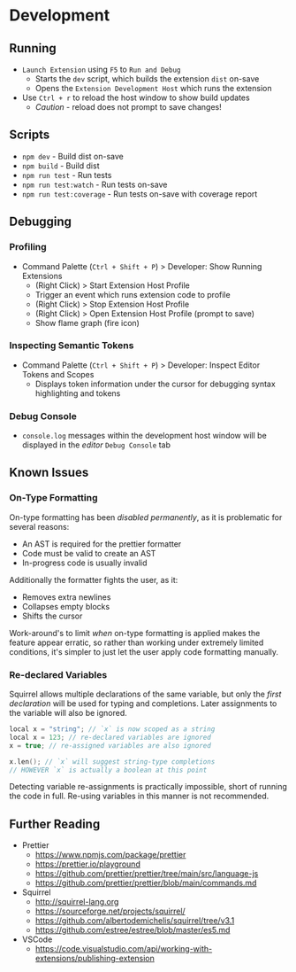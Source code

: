 # Development

## Running

- `Launch Extension` using `F5` to `Run and Debug`
  - Starts the `dev` script, which builds the extension `dist` on-save
  - Opens the `Extension Development Host` which runs the extension
- Use `Ctrl + r` to reload the host window to show build updates
  - *Caution* - reload does not prompt to save changes!

## Scripts

- `npm dev` - Build dist on-save
- `npm build` - Build dist
- `npm run test` - Run tests
- `npm run test:watch` - Run tests on-save
- `npm run test:coverage` -  Run tests on-save with coverage report

## Debugging

### Profiling

- Command Palette (`Ctrl + Shift + P`) > Developer: Show Running Extensions
  - (Right Click) > Start Extension Host Profile
  - Trigger an event which runs extension code to profile
  - (Right Click) > Stop Extension Host Profile
  - (Right Click) > Open Extension Host Profile (prompt to save)
  - Show flame graph (fire icon)

### Inspecting Semantic Tokens

- Command Palette (`Ctrl + Shift + P`) > Developer: Inspect Editor Tokens and Scopes
  - Displays token information under the cursor for debugging syntax highlighting and tokens

### Debug Console

- `console.log` messages within the development host window will be displayed in the *editor* `Debug Console` tab

## Known Issues

### On-Type Formatting

On-type formatting has been *disabled permanently*, as it is problematic for several reasons:

- An AST is required for the prettier formatter
- Code must be valid to create an AST
- In-progress code is usually invalid

Additionally the formatter fights the user, as it:

- Removes extra newlines
- Collapses empty blocks
- Shifts the cursor

Work-around's to limit *when* on-type formatting is applied makes the feature appear erratic, so rather than working under extremely limited conditions, it's simpler to just let the user apply code formatting manually.

### Re-declared Variables

Squirrel allows multiple declarations of the same variable, but only the *first declaration* will be used for typing and completions. Later assignments to the variable will also be ignored.

```cpp
local x = "string"; // `x` is now scoped as a string
local x = 123; // re-declared variables are ignored
x = true; // re-assigned variables are also ignored

x.len(); // `x` will suggest string-type completions
// HOWEVER `x` is actually a boolean at this point
```

Detecting variable re-assignments is practically impossible, short of running the code in full. Re-using variables in this manner is not recommended.

## Further Reading

- Prettier
  - https://www.npmjs.com/package/prettier
  - https://prettier.io/playground
  - https://github.com/prettier/prettier/tree/main/src/language-js
  - https://github.com/prettier/prettier/blob/main/commands.md
- Squirrel
  - http://squirrel-lang.org
  - https://sourceforge.net/projects/squirrel/
  - https://github.com/albertodemichelis/squirrel/tree/v3.1
  - https://github.com/estree/estree/blob/master/es5.md
- VSCode
  - https://code.visualstudio.com/api/working-with-extensions/publishing-extension
